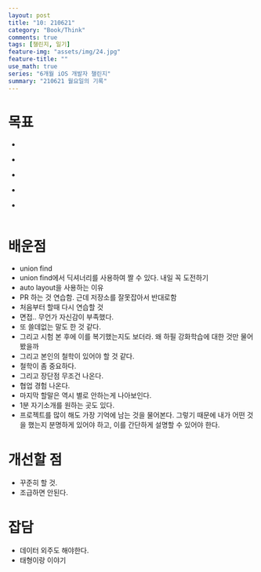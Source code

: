```yaml
---
layout: post
title: "10: 210621"
category: "Book/Think"
comments: true
tags: [챌린지, 일기]
feature-img: "assets/img/24.jpg"
feature-title: ""
use_math: true
series: "6개월 iOS 개발자 챌린지"
summary: "210621 월요일의 기록"
---
```




# 목표
* ~~~면접~~~
* ~~~알고리즘 문제 풀이 - 시간 잡고~~~
* ~~~Swift 강의 듣기~~~
* ~~~iOS 강의 듣고 PR~~~
* ~~~1일 1커밋~~~



# 배운점

* union find
* union find에서 딕셔너리를 사용하여 짤 수 있다. 내일 꼭 도전하기
* auto layout을 사용하는 이유
* PR 하는 것 연습함. 근데 저장소를 잘못잡아서 반대로함
* 처음부터 할때 다시 연습할 것
* 면접.. 무언가 자신감이 부족했다.
* 또 쓸데없는 말도 한 것 같다.
* 그리고 시험 본 후에 이를 복기했는지도 보더라. 왜 하필 강화학습에 대한 것만 물어봤을까
* 그리고 본인의 철학이 있어야 할 것 같다.
* 철학이 좀 중요하다.
* 그리고 장단점 무조건 나온다.
* 협업 경험 나온다.
* 마지막 할말은 역시 별로 안하는게 나아보인다.
* 1분 자기소개를 원하는 곳도 있다.
* 프로젝트를 많이 해도 가장 기억에 남는 것을 물어본다. 그렇기 때문에 내가 어떤 것을 했는지 분명하게 있어야 하고, 이를 간단하게 설명할 수 있어야 한다.



# 개선할 점

* 꾸준히 할 것.
* 조급하면 안된다.


# 잡담

* 데이터 외주도 해야한다.
* 태형이랑 이야기
